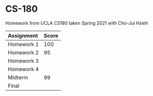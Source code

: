 # CS-180

Homework from UCLA CS180 taken Spring 2021 with Cho-Jui Hsieh

| Assignment | Score |
| :--------- | :---- |
| Homework 1 | 100   |
| Homework 2 | 95    |
| Homework 3 |       |
| Homework 4 |       |
| Midterm    | 99    |
| Final      |       |
